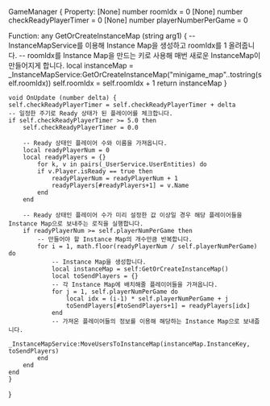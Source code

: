 GameManager {
  Property:
    [None]
    number roomIdx = 0
    [None]
    number checkReadyPlayerTimer = 0
    [None]
    number playerNumberPerGame = 0
  
  Function:
    any GetOrCreateInstanceMap (string arg1) {
      -- InstanceMapService를 이용해 Instance Map을 생성하고 roomIdx를 1 올려줍니다.
      -- roomIdx를 Instance Map을 만드는 키로 사용해 매번 새로운 InstanceMap이 만들어지게 합니다.
      local instanceMap = _InstanceMapService:GetOrCreateInstanceMap("minigame_map"..tostring(self.roomIdx))
      self.roomIdx = self.roomIdx + 1
      return instanceMap
    }
    
    void OnUpdate (number delta) {
    self.checkReadyPlayerTimer = self.checkReadyPlayerTimer + delta
    -- 일정한 주기로 Ready 상태가 된 플레이어를 체크합니다.
    if self.checkReadyPlayerTimer >= 5.0 then
        self.checkReadyPlayerTimer = 0.0

        -- Ready 상태인 플레이어 수와 이름을 가져옵니다.
        local readyPlayerNum = 0
        local readyPlayers = {}
            for k, v in pairs(_UserService.UserEntities) do
            if v.Player.isReady == true then
                readyPlayerNum = readyPlayerNum + 1
                readyPlayers[#readyPlayers+1] = v.Name
            end
        end

        -- Ready 상태인 플레이어 수가 미리 설정한 값 이상일 경우 해당 플레이어들을 Instance Map으로 보내주는 로직을 실행합니다.
        if readyPlayerNum >= self.playerNumPerGame then
            -- 만들어야 할 Instance Map의 개수만큼 반복합니다.
            for i = 1, math.floor(readyPlayerNum / self.playerNumPerGame) do
                -- Instance Map을 생성합니다.
                local instanceMap = self:GetOrCreateInstanceMap()
                local toSendPlayers = {}
                -- 각 Instance Map에 배치해줄 플레이어들을 가져옵니다.
                for j = 1, self.playerNumPerGame do
                    local idx = (i-1) * self.playerNumPerGame + j
                    toSendPlayers[#toSendPlayers+1] = readyPlayers[idx]
                end
                -- 가져온 플레이어들의 정보를 이용해 해당하는 Instance Map으로 보내줍니다.
                _InstanceMapService:MoveUsersToInstanceMap(instanceMap.InstanceKey, toSendPlayers)
            end
        end
    end
    }
  
}
